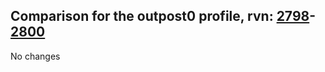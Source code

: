 ## Comparison for the outpost0 profile, rvn: [2798](https://github.com/PRO100KatYT/FortniteProfileRevisions/tree/main/profiles/outpost0/2798%20outpost0.json)-[2800](https://github.com/PRO100KatYT/FortniteProfileRevisions/tree/main/profiles/outpost0/2800%20outpost0.json)

No changes
